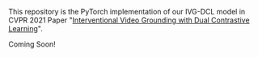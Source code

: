 This repository is the PyTorch implementation of our IVG-DCL model in CVPR 2021 Paper 
"[Interventional Video Grounding with Dual Contrastive Learning](https://arxiv.org/abs/2106.11013)".


Coming Soon!
